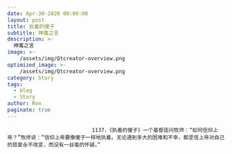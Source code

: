 ```yaml
---
date: Apr-30-2020 00:00:00
layout: post
title: 执着的傻子
subtitle: 神寓之言
description: >-
  神寓之言
image: >-
    /assets/img/Qtcreator-overview.png
optimized_image: >-
    /assets/img/Qtcreator-overview.png
category: Story
tags:
  - blog
  - Story
author: Ron
paginate: true
---
```


							　　1137，《执着的傻子》一个基督徒问牧师：“如何信仰上帝？”牧师说：“信仰上帝要像傻子一样地执着。无论遇到多大的困难和不幸，都坚信上帝对自己的慈爱永不改变，而没有一丝毫的怀疑。”
							
							
						